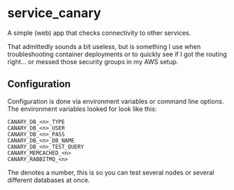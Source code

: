# service_canary

A simple (web) app that checks connectivity to other services. 

That admittedly sounds a bit useless, but is something I use when troubleshooting container deployments or to quickly see if I got the routing right... or messed those security groups in my AWS setup.

## Configuration
Configuration is done via environment variables or command line options. The environment variables looked for look like this:
```
CANARY_DB_<n>_TYPE
CANARY_DB_<n>_USER
CANARY_DB_<n>_PASS
CANARY_DB_<n>_DB_NAME
CANARY_DB_<n>_TEST_QUERY
CANARY_MEMCACHED_<n>
CANARY_RABBITMQ_<n>
```

The <n> denotes a number, this is so you can test several nodes or several different databases at once.
